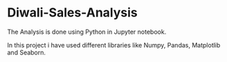 # Diwali-Sales-Analysis

The Analysis is done using Python in Jupyter notebook.

In this project i have used different libraries like Numpy, Pandas, Matplotlib and Seaborn.
